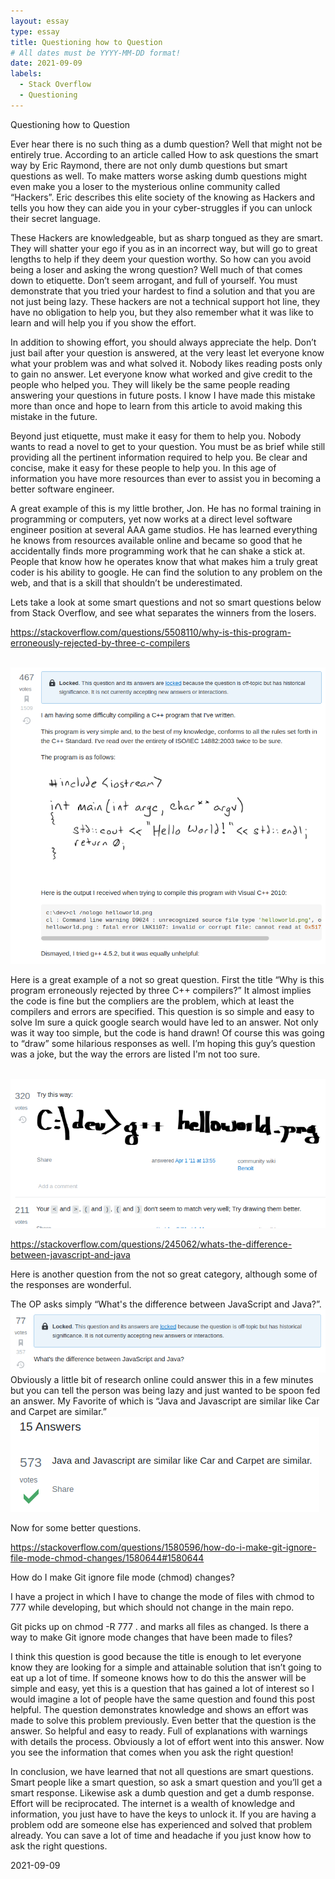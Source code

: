 ```yaml
---
layout: essay
type: essay
title: Questioning how to Question
# All dates must be YYYY-MM-DD format!
date: 2021-09-09
labels:
  - Stack Overflow
  - Questioning
---
```


Questioning how to Question

Ever hear there is no such thing as a dumb question?  Well that might not be entirely true.  According to an article called How to ask questions the smart way by Eric Raymond, there are not only dumb questions but smart questions as well.  To make matters worse asking dumb questions might even make you a loser to the mysterious online community called “Hackers”. Eric describes this elite society of the knowing as Hackers and tells you how they can aide you in your cyber-struggles if you can unlock their secret language.

These Hackers are knowledgeable, but as sharp tongued as they are smart.  They will shatter your ego if you as in an incorrect way, but will go to great lengths to help if they deem your question worthy.  So how can you avoid being a loser and asking the wrong question?  Well much of that comes down to etiquette.  Don’t seem arrogant, and full of yourself.  You must demonstrate that you tried your hardest to find a solution and that you are not just being lazy.  These hackers are not a technical support hot line, they have no obligation to help you, but they also remember what it was like to learn and will help you if you show the effort.

In addition to showing effort, you should always appreciate the help.  Don’t just bail after your question is answered, at the very least let everyone know  what your problem was and what solved it.  Nobody likes reading posts only to gain no answer.  Let everyone know what worked and give credit to the people who helped you.  They will likely be the same people reading answering your questions in future posts.    I know I have made this mistake more than once and hope to learn from this article to avoid making this mistake in the future.

Beyond just etiquette, must make it easy for them to help you.  Nobody wants to read a novel to get to your question.  You must be as brief while still providing all the pertinent information required to help you.  Be clear and concise, make it easy for these people to help you.  In this age of information you have more resources than ever to assist you in becoming a better software engineer.

A great example of this is my little brother, Jon.  He has no formal training in programming or computers, yet now works at a direct level software engineer position at several AAA game studios.  He has learned everything he knows from resources available online and became so good that he accidentally finds more programming work that he can shake a stick at.  People that know how he operates know that what makes him a truly great coder is his ability to google.  He can find the solution to any problem on the web, and that is a skill that shouldn’t be underestimated.

Lets take a look at some smart questions and not so smart questions below from Stack Overflow, and see what separates the winners from the losers.

https://stackoverflow.com/questions/5508110/why-is-this-program-erroneously-rejected-by-three-c-compilers

<br>
<img src="../images/StackOverflow1.png">
<br>

Here is a great example of a not so great question.  First the title “Why is this program erroneously rejected by three C++ compilers?”  It almost implies the code is fine but the compliers are the problem, which at least the compilers and errors are specified.  This question is so simple and easy to solve Im sure a quick google search would have led to an answer.  Not only was it way too simple, but the code is hand drawn! Of course this was going to “draw” some hilarious responses as well.  I’m hoping this guy’s question was a joke, but the way the errors are listed I'm not too sure.

<br>
<img src="../images/StackOverflow2.png">
<br>

https://stackoverflow.com/questions/245062/whats-the-difference-between-javascript-and-java

Here is another question from the not so great category, although some of the responses are wonderful.

The OP asks simply “What's the difference between JavaScript and Java?”.
<br>
<img src="../images/StackOverflow3.png">
<br>
Obviously a little bit of research online could answer this in a few minutes but you can tell the person was being lazy and just wanted to be spoon fed an answer.  My Favorite of which is “Java and Javascript are similar like Car and Carpet are similar.”
<br>
<img src="../images/StackOverflow4.png">
<br>

Now for some better questions.

https://stackoverflow.com/questions/1580596/how-do-i-make-git-ignore-file-mode-chmod-changes/1580644#1580644

How do I make Git ignore file mode (chmod) changes?

I have a project in which I have to change the mode of files with chmod to 777 while developing, but which should not change in the main repo.

Git picks up on chmod -R 777 . and marks all files as changed. Is there a way to make Git ignore mode changes that have been made to files?

I think this question is good because the title is enough to let everyone know they are looking for a simple and attainable solution that isn’t going to eat up a lot of time.  If someone knows how to do this the answer will be simple and easy, yet this is a question that has gained a lot of interest so I would imagine a lot of people have the same question and found this post helpful.  The question demonstrates knowledge and shows an effort was made to solve this problem previously.  Even better that the question is the answer.  So helpful and easy to ready.  Full of explanations with warnings with details the process.  Obviously a lot of effort went into this answer.  Now you see the information that comes when you ask the right question!

In conclusion, we have learned that not all questions are smart questions.  Smart people like a smart question, so ask a smart question and you’ll get a smart response.  Likewise ask a dumb question and get a dumb response.  Effort will be reciprocated.  The internet is a wealth of knowledge and information, you just have to have the keys to unlock it.  If you are having a problem odd are someone else has experienced and solved that problem already.  You can save a lot of time and headache if you just know how to ask the right questions.


2021-09-09
